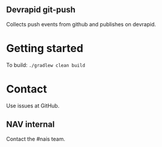 ## Devrapid git-push

Collects push events from github and publishes on devrapid.

# Getting started
To build: `./gradlew clean build`

# Contact
Use issues at GitHub.

## NAV internal
Contact the #nais team.